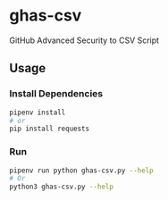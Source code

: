 # ghas-csv

GitHub Advanced Security to CSV Script

## Usage

### Install Dependencies

```bash
pipenv install
# or
pip install requests
```

### Run

```bash
pipenv run python ghas-csv.py --help
# Or 
python3 ghas-csv.py --help
```
